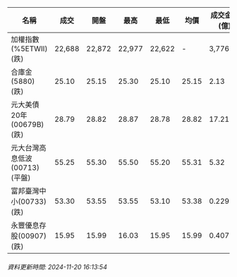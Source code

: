 | 名稱 | 成交 | 開盤 | 最高 | 最低 | 均價 | 成交金額(億) | 昨收 | 漲跌幅 | 漲跌 | 總量 | 昨量 | 振幅 |
| -------- | -------- | -------- | -------- |-------- | -------- | -------- |-------- |-------- |-------- | -------- | -------- |-------- |
|加權指數(%5ETWII) (跌)|22,688|22,872|22,977|22,622|-|3,776.34|22,848|0.70%|160.44|7,257,712|0|1.55%|
|合庫金(5880) (跌)|25.10|25.15|25.30|25.10|25.15|2.13|25.45|1.38%|0.35|8,489|9,823|0.79%|
|元大美債20年(00679B) (跌)|28.79|28.82|28.87|28.78|28.82|17.21|28.80|0.03%|0.01|59,693|32,515|0.31%|
|元大台灣高息低波(00713) (平盤)|55.25|55.30|55.50|55.20|55.31|5.32|55.25|0.00%|0.00|9,623|15,175|0.54%|
|富邦臺灣中小(00733) (跌)|53.30|53.55|53.55|53.10|53.38|0.229|53.40|0.19%|0.10|429|1,066|0.84%|
|永豐優息存股(00907) (跌)|15.95|15.99|16.03|15.95|15.99|0.407|15.96|0.06%|0.01|2,543|2,699|0.50%|
###### 資料更新時間: 2024-11-20 16:13:54